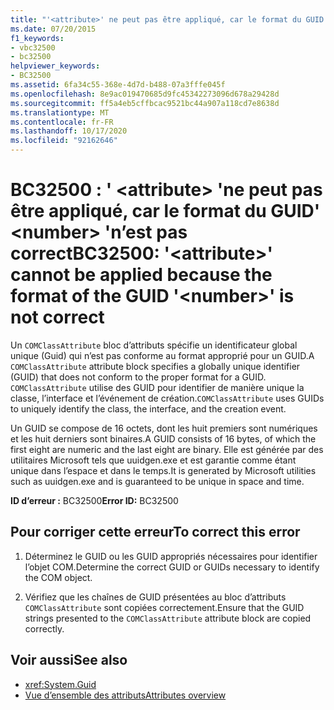 ```yaml
---
title: "'<attribute>' ne peut pas être appliqué, car le format du GUID '<number>' n'est pas correct"
ms.date: 07/20/2015
f1_keywords:
- vbc32500
- bc32500
helpviewer_keywords:
- BC32500
ms.assetid: 6fa34c55-368e-4d7d-b488-07a3fffe045f
ms.openlocfilehash: 8e9ac019470685d9fc45342273096d678a29428d
ms.sourcegitcommit: ff5a4eb5cffbcac9521bc44a907a118cd7e8638d
ms.translationtype: MT
ms.contentlocale: fr-FR
ms.lasthandoff: 10/17/2020
ms.locfileid: "92162646"
---
```

# <a name="bc32500-attribute-cannot-be-applied-because-the-format-of-the-guid-number-is-not-correct"></a><span data-ttu-id="4fc0c-102">BC32500 : ' \<attribute> 'ne peut pas être appliqué, car le format du GUID' \<number> 'n’est pas correct</span><span class="sxs-lookup"><span data-stu-id="4fc0c-102">BC32500: '\<attribute>' cannot be applied because the format of the GUID '\<number>' is not correct</span></span>

<span data-ttu-id="4fc0c-103">Un `COMClassAttribute` bloc d’attributs spécifie un identificateur global unique (Guid) qui n’est pas conforme au format approprié pour un GUID.</span><span class="sxs-lookup"><span data-stu-id="4fc0c-103">A `COMClassAttribute` attribute block specifies a globally unique identifier (GUID) that does not conform to the proper format for a GUID.</span></span> <span data-ttu-id="4fc0c-104">`COMClassAttribute` utilise des GUID pour identifier de manière unique la classe, l’interface et l’événement de création.</span><span class="sxs-lookup"><span data-stu-id="4fc0c-104">`COMClassAttribute` uses GUIDs to uniquely identify the class, the interface, and the creation event.</span></span>

 <span data-ttu-id="4fc0c-105">Un GUID se compose de 16 octets, dont les huit premiers sont numériques et les huit derniers sont binaires.</span><span class="sxs-lookup"><span data-stu-id="4fc0c-105">A GUID consists of 16 bytes, of which the first eight are numeric and the last eight are binary.</span></span> <span data-ttu-id="4fc0c-106">Elle est générée par des utilitaires Microsoft tels que uuidgen.exe et est garantie comme étant unique dans l’espace et dans le temps.</span><span class="sxs-lookup"><span data-stu-id="4fc0c-106">It is generated by Microsoft utilities such as uuidgen.exe and is guaranteed to be unique in space and time.</span></span>

 <span data-ttu-id="4fc0c-107">**ID d’erreur :** BC32500</span><span class="sxs-lookup"><span data-stu-id="4fc0c-107">**Error ID:** BC32500</span></span>

## <a name="to-correct-this-error"></a><span data-ttu-id="4fc0c-108">Pour corriger cette erreur</span><span class="sxs-lookup"><span data-stu-id="4fc0c-108">To correct this error</span></span>

1. <span data-ttu-id="4fc0c-109">Déterminez le GUID ou les GUID appropriés nécessaires pour identifier l’objet COM.</span><span class="sxs-lookup"><span data-stu-id="4fc0c-109">Determine the correct GUID or GUIDs necessary to identify the COM object.</span></span>

2. <span data-ttu-id="4fc0c-110">Vérifiez que les chaînes de GUID présentées au bloc d’attributs `COMClassAttribute` sont copiées correctement.</span><span class="sxs-lookup"><span data-stu-id="4fc0c-110">Ensure that the GUID strings presented to the `COMClassAttribute` attribute block are copied correctly.</span></span>

## <a name="see-also"></a><span data-ttu-id="4fc0c-111">Voir aussi</span><span class="sxs-lookup"><span data-stu-id="4fc0c-111">See also</span></span>

- <xref:System.Guid>
- [<span data-ttu-id="4fc0c-112">Vue d’ensemble des attributs</span><span class="sxs-lookup"><span data-stu-id="4fc0c-112">Attributes overview</span></span>](../../programming-guide/concepts/attributes/index.md)
